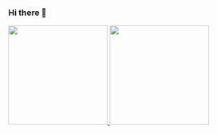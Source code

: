 ### Hi there 👋


<div>
<a href="https://github.com/Parafernalha">
<img height="200em" src="https://github-readme-stats.vercel.app/api?
username=Parafernalha&show_icons=true&theme=radical&include_all_commits=true&count_private=true"/>
  
<img height="200em" src="https://github-readme-stats.vercel.app/api/top-langs/?username=Parafernalha&layout=compact&langs_count=6&theme=merko"/>
</div>

<!--
**Parafernalha/Parafernalha** is a ✨ _special_ ✨ repository because its `README.md` (this file) appears on your GitHub profile.

Here are some ideas to get you started:

- 🔭 I’m currently working on ...
- 🌱 I’m currently learning ...
- 👯 I’m looking to collaborate on ...
- 🤔 I’m looking for help with ...
- 💬 Ask me about ...
- 📫 How to reach me: ...
- 😄 Pronouns: ...
- ⚡ Fun fact: ...
-->
